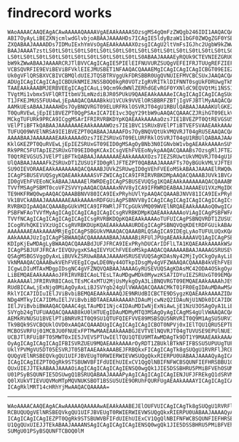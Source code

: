 # findrecord works

    WAoAAAACAAQEAgACAwAAAAAQAAAAVgAEAAkAAAASOzsgMS4gQmFzZWQgb246IDI1AAQACQAA
    ABI7OyAyLiBEZXNjcmlwdGlvbjoABAAJAAAAHDs7ICAgIE5ldyBzaW11bGF0ZWQgZGF0YSBz
    ZXQABAAJAAAADDs7IDMuIExhYmVsOgAEAAkAAAAXOzsgICAgU2ltVmFsIGJhc2UgbW9kZWwA
    BAAJAAAATzstLS0tLS0tLS0tLS0tLS0tLS0tLS0tLS0tLS0tLS0tLS0tLS0tLS0tLS0tLS0t
    LS0tLS0tLS0tLS0tLS0tLS0tLS0tLS0tLS0tLS0tLS0ABAAJAAAAEyRQUk9CTEVNIEZGRU0g
    bW9kZWwABAAJAAAARCRJTlBVVCAgICAgIE5PIElEIFNUVURZSUQgVEFEIFRJTUUgREFZIEFN
    VCBSQVRFIE9EViBEViBFVklEIEJMUSBET1NFAAQACQAAAEMgICAgICAgICAgICBGT09EIEZP
    Uk0gVFlQRSBXVCBIVCBMQldUIEJTQSBTRVggUkFDRSBBR0UgQVNUIEFMVCBCSUxJAAQACQAA
    ADUgICAgICAgICAgICBDUkNMIEJNSSBOQ0kgR0VOTzIgRVRITklDIFNNT0sgUkFDRUwgTkNJ
    TAAEAAkAAABMJERBVEEgICAgICAuLi9Qcm9kdWNlZERhdGEvRGF0YXNldC9EQVQtMi1NSS1Q
    TVgtMi1vbmx5VFlQRTItbmV3LmNzdiBJR05PUkU9QAAEAAkAAAAeICAgICAgICAgICAgSUdO
    T1JFKEJMUS5FUU4wLjEpAAQACQAAABkkU1VCUk9VVElORSBBRFZBTjIgVFJBTlMyAAQACQAA
    AAMkUEsABAAJAAAAHDs7OyBNQVRGT09ELURFRklOSVRJT04gU1RBUlQABAAJAAAAKUlGKEZP
    T0QuRVEwLjEpIE1BVEZPT0QgPSAxICA7IE1vc3QgY29tbW9uAAQACQAAACZJRihGT09ELkVR
    MCkgTUFURk9PRCA9ICggMSArIFRIRVRBKDYpKQAEAAkAAAAaOzs7IE1BVEZPT0QtREVGSU5J
    VElPTiBFTkQABAAJAAAAAAAEAAkAAAAWOzs7IE1BVC1SRUxBVElPTiBTVEFSVAAEAAkAAAAU
    TUFUQ09WVElNRSA9IE1BVEZPT0QABAAJAAAAFDs7OyBNQVQtUkVMQVRJT04gRU5EAAQACQAA
    AAAABAAJAAAAAAAEAAkAAAAdOzs7IEZSRUxGT09ELURFRklOSVRJT04gU1RBUlQABAAJAAAA
    KklGKEZPT0QuRVEwLjEpIEZSRUxGT09EID0gMSAgOyBNb3N0IGNvbW1vbgAEAAkAAAAnSUYo
    Rk9PRC5FUTApIEZSRUxGT09EID0gKCAxICsgVEhFVEEoNykpAAQACQAAABs7OzsgRlJFTEZP
    T0QtREVGSU5JVElPTiBFTkQABAAJAAAAAAAEAAkAAAAXOzs7IEZSRUwtUkVMQVRJT04gU1RB
    UlQABAAJAAAAFkZSRUxDT1ZUSU1FID0gRlJFTEZPT0QABAAJAAAAFTs7OyBGUkVMLVJFTEFU
    SU9OIEVORAAEAAkAAAAAAAQACQAAABJUVkZSRUwgID0gVEhFVEEoMSkABAAJAAAAElRWQ0wg
    ICAgPSBUSEVUQSgyKQAEAAkAAAASVFZWICAgICA9IFRIRVRBKDMpAAQACQAAABJUVk1BVCAg
    ID0gVEhFVEEoNCkABAAJAAAAElRWRDEgICAgPSBUSEVUQSg1KQAEAAkAAAAAAAQACQAAABM7
    TVVfMSAgPSBMT0coVFZSVVYpAAQACQAAAAxNVV8yICA9IFRWRDEABAAJAAAAEU1VXzMgID0g
    TE9HKFRWQ0wpAAQACQAAABBNVV80ICA9IExPRyhUVlYpAAQACQAAABJNVV81ICA9IExPRyhU
    Vk1BVCkABAAJAAAAAAAEAAkAAAAnRDFGUiAgPSBNVV8yICAgICAgICAgICAgICAgICAgICsg
    RVRBKDIpAAQACQAAABpGUkVMICA9IFRWRlJFTCpGUkVMQ09WVElNRQAEAAkAAAAoQ0wgICAg
    PSBFWFAoTVVfMyAgICAgICAgICAgICAgICsgRVRBKDMpKQAEAAkAAAAoViAgICAgPSBFWFAo
    TVVfNCAgICAgICAgICAgICAgICsgRVRBKDQpKQAEAAkAAAAoTUFUICAgPSBNQVRDT1ZUSU1F
    ICogRVhQKE1VXzUgICsgRVRBKDUpKQAEAAkAAAAURDEgICAgPSBNQVQqKDEtRDFGUikABAAJ
    AAAAAAAEAAkAAAAMRjEgICAgPSBGUkVMAAQACQAAABRLQSAgICA9IDEgLyAoTUFULUQxKQAE
    AAkAAAAJUzIgICAgPSBWAAQACQAAAAAABAAJAAAABiRFUlJPUgAEAAkAAAAVQ1AgICAgPSBB
    KDIpKjEwMDAgLyBWAAQACQAAABdJUFJFRCA9IExPRyhDUCArIDFlLTA1KQAEAAkAAAAkWSAg
    ICAgPSBJUFJFRCArIEVQUygxKSAqIEVYUChFVEEoMSkpAAQACQAAAAAABAAJAAAAGSRUSEVU
    QSAgMSBGSVggOyAxLiBUVkZSRUwABAAJAAAAHSRUSEVUQSAgKDAsNy42MjIyOCkgOyAyLiBU
    VkNMAAQACQAAABwkVEhFVEEgICgwLDE0Ny44OTkpIDsgMy4gVFZWAAQACQAAAB4kVEhFVEEg
    ICgwLDIuMTAxMDgpIDsgNC4gVFZNQVQABAAJAAAAGyRUSEVUQSAgKDAsMC42ODA4OSkgOyA1
    LiBEMQAEAAkAAAAoJFRIRVRBICAoLTEsLTAuMDgwMDk0MywzKSA7IDYuIEZSRUxGT09EMQAE
    AAkAAAAlJFRIRVRBICAoLTEsMC4xMTU2MjUsMykgOyA3LiBNQVRGT09EMQAEAAkAAAAhJE9N
    RUdBICAwLjExNjg0MiAgOyAxLiBJSVYgb24gUlVWAAQACQAAACMkT01FR0EgIDAuMDAwMSAg
    RklYICA7IDIuIElJViBvbiBEMQAEAAkAAAAQJE9NRUdBICBCTE9DSygzKQAEAAkAAAAZIDAu
    NDg4MTkyICA7IDMuIElJViBvbiBDTAAEAAkAAAAhIDAuMjcwNzQ2IDAuNjU1NDk0ICA7IDQu
    IElJViBvbiBWAAQACQAAAC4gLTAuMDI1Njc4IDAuMDIwNjExNiAwLjE1NzU3OSAgOyA1LiBJ
    SVYgb24gTUFUAAQACQAAAB8kU0lHTUEgIDAuMDMyMTQ3MSAgOyAgICAgMS4gUlVWAAQACQAA
    AEMkRVNUSU1BVElPTiBNRVRIT0Q9SU1QTUFQIEFVVE89MSBSQU5NRVRIT0Q9M1AgSU5URVIg
    Tk9BQk9SVCBQUklOVD0xAAQACQAAADUgICAgICAgICAgICBOT0NPVj0xIElTQU1QRU5EPTEw
    MCBOSVRFUj01MCBJU0FNUExFPTMwMAAEAAkAAABGJEVTVElNQVRJT04gTUVUSE9EPUlNUE1B
    UCBJTlRFUiBFT05MWT0xIE5JVEVSPTUwIElTQU1QTEU9MTAwMDAgTk9DT1Y9MAAEAAkAAAAW
    OyAgICAgICAgICAgIFBISVRZUEU9MQAEAAkAAAArOyRDT1ZBUklBTkNFIFBSSU5UPUUgTUFU
    UklYPVMgVU5DT05ESVRJT05BTAAEAAkAAABEJFRBQkxFICAgICAgTk8gSUQgU1RVRFlJRCBU
    QUQgVElNRSBEQVkgQU1UIFJBVEUgT0RWIERWIEVWSUQgQkxRIERPU0UABAAJAAAAQyAgICAg
    ICAgICAgIEZPT0QgRk9STSBUWVBFIFdUIEhUIExCV1QgQlNBIFNFWCBSQUNFIEFHRSBBU1Qg
    QUxUIEJJTEkABAAJAAAAOiAgICAgICAgICAgIENSQ0wgQk1JIE5DSSBHRU5PMiBFVEhOSUMg
    U01PSyBSQUNFIE5DSUwgQ1BSRUQABAAJAAAAPyAgICAgICAgICAgIENJUFJFREkgQ1dSRVMg
    Q0lXUkVTIEVUQVMoMTpMQVNUKSBOT1BSSU5UIE9ORUhFQURFUgAEAAkAAAAYICAgICAgICAg
    ICAgRklMRT14cHRhYjMwAAQACQAAAAA=

---

    WAoAAAACAAQEAgACAwAAAAAQAAAAAwAEAAkAAABEJElOUFVUICAgICAgTk8gSUQgU1RVRFlJ
    RCBUQUQgVElNRSBEQVkgQU1UIFJBVEUgT0RWIERWIEVWSUQgQkxRIERPU0UABAAJAAAAQyAg
    ICAgICAgICAgIEZPT0QgRk9STSBUWVBFIFdUIEhUIExCV1QgQlNBIFNFWCBSQUNFIEFHRSBB
    U1QgQUxUIEJJTEkABAAJAAAANSAgICAgICAgICAgIENSQ0wgQk1JIE5DSSBHRU5PMiBFVEhO
    SUMgU01PSyBSQUNFTCBOQ0lM

